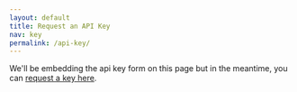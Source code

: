 ```yaml
---
layout: default
title: Request an API Key
nav: key
permalink: /api-key/
---
```



We'll be embedding the api key form on this page but in the meantime, you can [request a key here](https://api.data.gov/signup/).  

